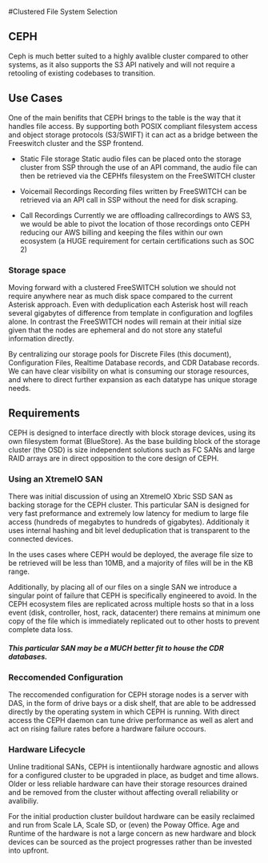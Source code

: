 #Clustered File System Selection

## CEPH

Ceph is much better suited to a highly avalible cluster compared to other systems, as it also supports the S3 API natively and will not require a retooling of existing codebases to transition.


## Use Cases
One of the main benifits that CEPH brings to the table is the way that it handles file access. By supporting both POSIX compliant filesystem access and object storage protocols (S3/SWIFT) it can act as a bridge between the Freeswitch cluster and the SSP frontend.

- Static File storage
Static audio files can be placed onto the storage cluster from SSP through the use of an API command, the audio file can then be retrieved via the CEPHfs filesystem on the FreeSWITCH cluster

- Voicemail Recordings
Recording files written by FreeSWITCH can be retrieved via an API call in SSP without the need for disk scraping.

- Call Recordings
Currently we are offloading callrecordings to AWS S3, we would be able to pivot the location of those recordings onto CEPH reducing our AWS billing and keeping the files within our own ecosystem (a HUGE requirement for certain certifications such as SOC 2)

### Storage space
Moving forward with a clustered FreeSWITCH solution we should not require anywhere near as much disk space compared to the current Asterisk approach. Even with deduplication each Asterisk host will reach several gigabytes of difference from template in configuration and logfiles alone. In contrast the FreeSWITCH nodes will remain at their initial size given that the nodes are ephemeral and do not store any stateful information directly.

By centralizing our storage pools for Discrete Files (this document), Configuration Files, Realtime Database records, and CDR Database records. We can have clear visibility on what is consuming our storage resources, and where to direct further expansion as each datatype has unique storage needs. 

## Requirements

CEPH is designed to interface directly with block storage devices, using its own filesystem format (BlueStore). As the base building block of the storage cluster (the OSD) is size independent solutions such as FC SANs and large RAID arrays are in direct opposition to the core design of CEPH.

### Using an XtremeIO SAN
There was initial discussion of using an XtremeIO Xbric SSD SAN as backing storage for the CEPH cluster. This particular SAN is designed for very fast preformance and extremely low latency for medium to large file access (hundreds of megabytes to hundreds of gigabytes). Additionaly it uses internal hashing and bit level deduplication that is transparent to the connected devices.

In the uses cases where CEPH would be deployed, the average file size to be retrieved will be less than 10MB, and a majority of files will be in the KB range.

Additionally, by placing all of our files on a single SAN we introduce a singular point of failure that CEPH is specifically engineered to avoid. In the CEPH ecosystem files are replicated across multiple hosts so that in a loss event (disk, controller, host, rack, datacenter) there remains at minimum one copy of the file which is immediately replicated out to other hosts to prevent complete data loss.

#### *This particular SAN may be a __MUCH__ better fit to house the CDR databases.*


### Reccomended Configuration
The reccomended configuration for CEPH storage nodes is a server with DAS, in the form of drive bays or a disk shelf, that are able to be addressed directly by the operating system in which CEPH is running. With direct access the CEPH daemon can tune drive performance as well as alert and act on rising failure rates before a hardware failure occours.

### Hardware Lifecycle
Unline traditional SANs, CEPH is intentiionally hardware agnostic and allows for a configured cluster to be upgraded in place, as budget and time allows. Older or less reliable hardware can have their storage resources drained and be removed from the cluster without affecting overall reliability or avalibiliy.

For the initial production cluster buildout hardware can be easily reclaimed and run from Scale LA, Scale SD, or (even) the Poway Office. Age and Runtime of the hardware is not a large concern as new hardware and block devices can be sourced as the project progresses rather than be invested into upfront.
